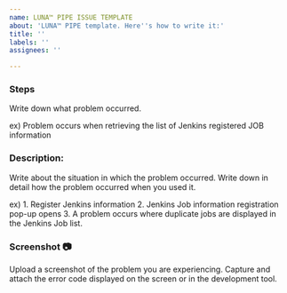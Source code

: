```yaml
---
name: LUNA™ PIPE ISSUE TEMPLATE
about: 'LUNA™ PIPE template. Here''s how to write it:'
title: ''
labels: ''
assignees: ''

---
```


### Steps
Write down what problem occurred.

ex) Problem occurs when retrieving the list of Jenkins registered JOB information

### Description:
Write about the situation in which the problem occurred. Write down in detail how the problem occurred when you used it.

ex) 1. Register Jenkins information
       2. Jenkins Job information registration pop-up opens
       3. A problem occurs where duplicate jobs are displayed in the Jenkins Job list.

### Screenshot :camera:
Upload a screenshot of the problem you are experiencing.
Capture and attach the error code displayed on the screen or in the development tool.
